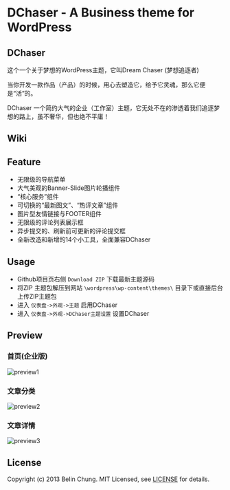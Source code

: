 DChaser - A Business theme for WordPress
=======

## DChaser

这个一个关于梦想的WordPress主题，它叫Dream Chaser (梦想追逐者)

当你开发一款作品（产品）的时候，用心去塑造它，给予它灵魂，那么它便是“活”的。

DChaser 一个简约大气的企业（工作室）主题，它无处不在的渗透着我们追逐梦想的路上，虽不奢华，但也绝不平庸！

## Wiki

## Feature

*  无限级的导航菜单
*  大气美观的Banner-Slide图片轮播组件
*  “核心服务”组件
*  可切换的“最新图文”、“热评文章”组件
*  图片型友情链接与FOOTER组件
*  无限级的评论列表展示框
*  异步提交的、刷新前可更新的评论提交框
*  全新改造和新增的14个小工具，全面兼容DChaser

## Usage

*  Github项目页右侧 ``Download ZIP`` 下载最新主题源码
*  将ZIP 主题包解压到网站 ``\wordpress\wp-content\themes\`` 目录下或直接后台上传ZIP主题包
*  进入 ``仪表盘->外观->主题`` 启用DChaser
*  进入 ``仪表盘->外观->DChaser主题设置`` 设置DChaser

## Preview

### 首页(企业版)

![preview1](http://dearb.u.qiniudn.com/2013-12-21_150715.png)

### 文章分类

![preview2](http://dearb.u.qiniudn.com/2013-12-21_150818.png)

### 文章详情

![preview3](http://dearb.u.qiniudn.com/2013-12-21_150754.png)

## License

Copyright (c) 2013 Belin Chung. MIT Licensed, see [LICENSE] for details.

[LICENSE]: https://github.com/BelinChung/DChaser/blob/master/LICENSE.md


